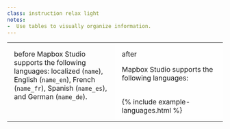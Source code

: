 ```yaml
---
class: instruction relax light
notes:
-  Use tables to visually organize information.
---
```




<table style='border:none;'>
<tr>
<td style='width: 50%; vertical-align: top; padding: 1em; position: relative;'>
<span class='tag'>before</span>
Mapbox Studio supports the following languages: localized (<code>name</code>), English (<code>name_en</code>), French (<code>name_fr</code>), Spanish (<code>name_es</code>), and German (<code>name_de</code>).
</td>
<td style='width: 50%; vertical-align: top; padding: 1em; background: rgba(255, 255, 255 ,.5); position: relative' class='table'>
<span class='tag'>after</span>
<p>Mapbox Studio supports the following languages:</p>
<br>
{% include example-languages.html %}
</td>
<tr>
</table>